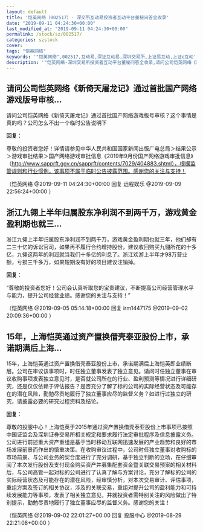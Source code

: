 ```yaml
---
layout: default
title: '恺英网络（002517）- 深交所互动易投资者互动平台董秘问答全收录'
date: "2019-09-11 04:24:30+00:00"
last_modified_at: "2019-09-11 04:24:30+00:00"
permalink: /stock/sz/002517/
categories: szstock
cover: 
tags: "恺英网络"
keywords: '"恺英网络",002517,互动易,深证互动易,深圳交易所,上证易互动,上证e互动'
description: '"恺英网络-深圳交易所投资者互动平台董秘问答全收录,请问公司恺英网络《新倚天屠龙记》通过首批国产网络游戏版号审核？这个事情是真的吗？公司怎么不出一个临时公告说明下"'
---
```


## 请问公司恺英网络《新倚天屠龙记》通过首批国产网络游戏版号审核...

请问公司恺英网络《新倚天屠龙记》通过首批国产网络游戏版号审核？这个事情是真的吗？公司怎么不出一个临时公告说明下

**回复**：

尊敬的投资者您好！详情请参见中华人民共和国国家新闻出版广电总局＞结果公示＞游戏审批结果＞国产网络游戏审批信息《2019年9月份国产网络游戏审批信息》（http://www.sapprft.gov.cn/sapprft/contents/7029/404883.shtml），根据监管规则和行业惯例，该事项不属于临时公告披露范围。感谢您的关注与支持！ 

（恺英网络  @2019-09-11 04:24:30+00:00 回复 远程娱乐  @2019-09-09 22:56:24+00:00 ）

## 浙江九翎上半年归属股东净利润不到两千万，游戏黄金盈利期也就三...

浙江九翎上半年归属股东净利润不到两千万，游戏黄金盈利期也就三年，他们却有二三十亿的诉讼官司，如果再不履行合约增持股份，建议收回购买九翎所花的十多亿，九翎这两年的利润就当我们十多亿的利息了。浙江欢游上半年才98万营业额，亏损三千多万，如果短期没有好的项目建议注销掉。

**回复**：

“尊敬的投资者您好！公司会认真听取您的宝贵建议，不断提高公司经营管理水平与能力，提升公司经营业绩。感谢您的关注与支持！” 

（恺英网络  @2019-09-05 05:14:18+00:00 回复 irm1447175  @2019-09-02 20:09:36+00:00 ）

## 15年，上海恺英通过资产置换借壳泰亚股份上市，承诺期满后上海...

15年，上海恺英通过资产置换借壳泰亚股份上市，承诺期满后上海恺英即业绩断层。公司在审议该事项时，时任独立董事发表了独立意见。请问时任独立董事在审议收购事项发表独立意见时，是否就公司所在的行业、盈利预测等情况进行详细研究，还是仅仅依赖于评估报告？是否充分了解了标的公司的实际经营状态及可能存在的潜在风险，勤勉尽责地履行了独立董事应尽的监督义务？如进行过独立的研究，请披露必要的研究过程资料及结论。

**回复**：

尊敬的投服中心！上海恺英于2015年通过资产置换借壳泰亚股份上市事项已按照中国证监会及深圳证券交易所相关规定和要求履行法定审批程序及信息披露义务。公司进行前述重大资产重组是基于当时移动互联网迅速发展的产业趋势和良好的市场发展前景而作出的慎重决策。在收购审议过程中，公司时任独立董事对收购标的市场前景、与公司业务的契合度进行了充分调研，基于独立判断的立场，在仔细审阅了本次发行股份及支付现金购买资产并募集配套资金暨关联交易预案的相关材料后，与公司高管一起对标的公司进行了认真了解与方案讨论，充分了解标的公司的实际经营状态及可能存在的潜在风险，经审慎分析，对本次交易审计、评估事项，重组方案及签订的相关协议，涉及的关联交易，重组对提升公司的盈利能力和可持续发展能力等事项，发表了相关独立意见，并就投资者需特别关注的风险做出了特别提示，勤勉尽责地履行了独立董事应尽的监督义务。感谢您的关注！ 

（恺英网络  @2019-09-02 22:01:27+00:00 回复 投服中心  @2019-08-29 22:21:08+00:00 ）


